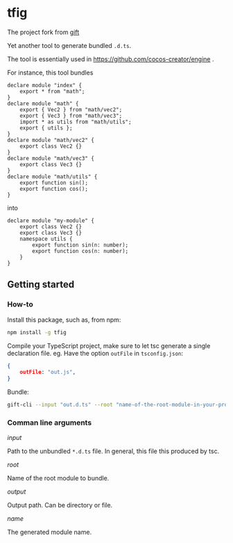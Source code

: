 # tfig
The project fork from [gift](https://github.com/shrinktofit/gift)

Yet another tool to generate bundled `.d.ts`.

The tool is essentially used in https://github.com/cocos-creator/engine .

For instance, this tool bundles
```
declare module "index" {
    export * from "math";
}
declare module "math" {
    export { Vec2 } from "math/vec2";
    export { Vec3 } from "math/vec3";
    import * as utils from "math/utils";
    export { utils };
}
declare module "math/vec2" {
    export class Vec2 {}
}
declare module "math/vec3" {
    export class Vec3 {}
}
declare module "math/utils" {
    export function sin();
    export function cos();
}
```
into
```
declare module "my-module" {
    export class Vec2 {}
    export class Vec3 {}
    namespace utils {
        export function sin(n: number);
        export function cos(n: number);
    }
}
```

## Getting started

### How-to

Install this package, such as, from npm:
```bash
npm install -g tfig
```

Compile your TypeScript project, make sure to let tsc generate a single declaration file. eg. Have the option `outFile` in `tsconfig.json`:
```json
{
    outFile: "out.js",
}
```

Bundle:
```bash
gift-cli --input "out.d.ts" --root "name-of-the-root-module-in-your-project" --output "path-to-your-output-dir" --name "your-bundle-name"
```

### Comman line arguments

*input*

Path to the unbundled `*.d.ts` file. In general, this file this produced by tsc.

*root*

Name of the root module to bundle.

*output*

Output path. Can be directory or file.

*name*

The generated module name.
